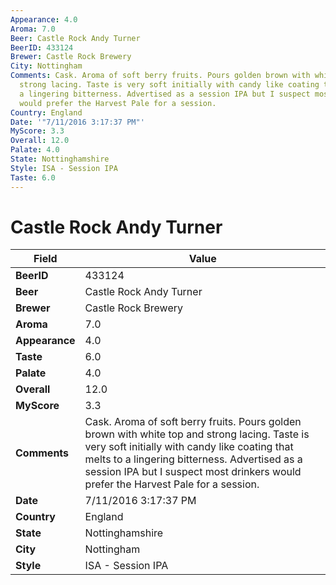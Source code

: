 ```yaml
---
Appearance: 4.0
Aroma: 7.0
Beer: Castle Rock Andy Turner
BeerID: 433124
Brewer: Castle Rock Brewery
City: Nottingham
Comments: Cask. Aroma of soft berry fruits. Pours golden brown with white top and
  strong lacing. Taste is very soft initially with candy like coating that melts to
  a lingering bitterness. Advertised as a session IPA but I suspect most drinkers
  would prefer the Harvest Pale for a session.
Country: England
Date: '"7/11/2016 3:17:37 PM"'
MyScore: 3.3
Overall: 12.0
Palate: 4.0
State: Nottinghamshire
Style: ISA - Session IPA
Taste: 6.0
---
```


# Castle Rock Andy Turner

| Field         | Value |
|---------------|-------|
| **BeerID** | 433124 |
| **Beer** | Castle Rock Andy Turner |
| **Brewer** | Castle Rock Brewery |
| **Aroma** | 7.0 |
| **Appearance** | 4.0 |
| **Taste** | 6.0 |
| **Palate** | 4.0 |
| **Overall** | 12.0 |
| **MyScore** | 3.3 |
| **Comments** | Cask. Aroma of soft berry fruits. Pours golden brown with white top and strong lacing. Taste is very soft initially with candy like coating that melts to a lingering bitterness. Advertised as a session IPA but I suspect most drinkers would prefer the Harvest Pale for a session. |
| **Date** | 7/11/2016 3:17:37 PM |
| **Country** | England |
| **State** | Nottinghamshire |
| **City** | Nottingham |
| **Style** | ISA - Session IPA |
